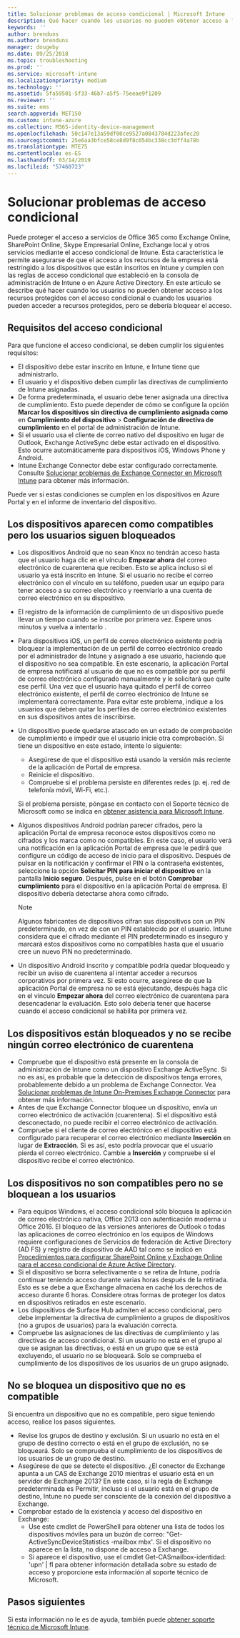 ```yaml
---
title: Solucionar problemas de acceso condicional | Microsoft Intune
description: Qué hacer cuando los usuarios no pueden obtener acceso a los recursos a través del acceso condicional de Intune.
keywords: ''
author: brenduns
ms.author: brenduns
manager: dougeby
ms.date: 09/25/2018
ms.topic: troubleshooting
ms.prod: ''
ms.service: microsoft-intune
ms.localizationpriority: medium
ms.technology: ''
ms.assetid: 5fa59501-5f33-46b7-a5f5-75eeae9f1209
ms.reviewer: ''
ms.suite: ems
search.appverid: MET150
ms.custom: intune-azure
ms.collection: M365-identity-device-management
ms.openlocfilehash: 50c147e13a59df00ce9527a0843784d223afec20
ms.sourcegitcommit: 25e6aa3bfce58ce8d9f8c054bc338cc3dff4a78b
ms.translationtype: MTE75
ms.contentlocale: es-ES
ms.lasthandoff: 03/14/2019
ms.locfileid: "57460723"
---
```

# <a name="troubleshoot-conditional-access"></a>Solucionar problemas de acceso condicional

Puede proteger el acceso a servicios de Office 365 como Exchange Online, SharePoint Online, Skype Empresarial Online, Exchange local y otros servicios mediante el acceso condicional de Intune. Esta característica le permite asegurarse de que el acceso a los recursos de la empresa está restringido a los dispositivos que están inscritos en Intune y cumplen con las reglas de acceso condicional que estableció en la consola de administración de Intune o en Azure Active Directory. En este artículo se describe qué hacer cuando los usuarios no pueden obtener acceso a los recursos protegidos con el acceso condicional o cuando los usuarios pueden acceder a recursos protegidos, pero se debería bloquear el acceso.

## <a name="requirements-for-conditional-access"></a>Requisitos del acceso condicional

Para que funcione el acceso condicional, se deben cumplir los siguientes requisitos:

- El dispositivo debe estar inscrito en Intune, e Intune tiene que administrarlo.
- El usuario y el dispositivo deben cumplir las directivas de cumplimiento de Intune asignadas.
- De forma predeterminada, el usuario debe tener asignada una directiva de cumplimiento. Esto puede depender de cómo se configure la opción **Marcar los dispositivos sin directiva de cumplimiento asignada como** en **Cumplimiento del dispositivo** > **Configuración de directiva de cumplimiento** en el portal de administración de Intune.
-   Si el usuario usa el cliente de correo nativo del dispositivo en lugar de Outlook, Exchange ActiveSync debe estar activado en el dispositivo. Esto ocurre automáticamente para dispositivos iOS, Windows Phone y Android.
-   Intune Exchange Connector debe estar configurado correctamente. Consulte [Solucionar problemas de Exchange Connector en Microsoft Intune](troubleshoot-exchange-connector.md) para obtener más información.

Puede ver si estas condiciones se cumplen en los dispositivos en Azure Portal y en el informe de inventario del dispositivo.

## <a name="devices-appear-compliant-but-users-are-still-blocked"></a>Los dispositivos aparecen como compatibles pero los usuarios siguen bloqueados

- Los dispositivos Android que no sean Knox no tendrán acceso hasta que el usuario haga clic en el vínculo **Empezar ahora** del correo electrónico de cuarentena que reciben. Esto se aplica incluso si el usuario ya está inscrito en Intune. Si el usuario no recibe el correo electrónico con el vínculo en su teléfono, pueden usar un equipo para tener acceso a su correo electrónico y reenviarlo a una cuenta de correo electrónico en su dispositivo.
- El registro de la información de cumplimiento de un dispositivo puede llevar un tiempo cuando se inscribe por primera vez. Espere unos minutos y vuelva a intentarlo .
- Para dispositivos iOS, un perfil de correo electrónico existente podría bloquear la implementación de un perfil de correo electrónico creado por el administrador de Intune y asignado a ese usuario, haciendo que el dispositivo no sea compatible. En este escenario, la aplicación Portal de empresa notificará al usuario de que no es compatible por su perfil de correo electrónico configurado manualmente y le solicitará que quite ese perfil. Una vez que el usuario haya quitado el perfil de correo electrónico existente, el perfil de correo electrónico de Intune se implementará correctamente. Para evitar este problema, indique a los usuarios que deben quitar los perfiles de correo electrónico existentes en sus dispositivos antes de inscribirse.
- Un dispositivo puede quedarse atascado en un estado de comprobación de cumplimiento e impedir que el usuario inicie otra comprobación. Si tiene un dispositivo en este estado, intente lo siguiente:
  - Asegúrese de que el dispositivo está usando la versión más reciente de la aplicación de Portal de empresa.
  - Reinicie el dispositivo.
  - Compruebe si el problema persiste en diferentes redes (p. ej. red de telefonía móvil, Wi-Fi, etc.).

  Si el problema persiste, póngase en contacto con el Soporte técnico de Microsoft como se indica en [obtener asistencia para Microsoft Intune](get-support.md).
- Algunos dispositivos Android podrían parecer cifrados, pero la aplicación Portal de empresa reconoce estos dispositivos como no cifrados y los marca como no compatibles. En este caso, el usuario verá una notificación en la aplicación Portal de empresa que le pedirá que configure un código de acceso de inicio para el dispositivo. Después de pulsar en la notificación y confirmar el PIN o la contraseña existentes, seleccione la opción **Solicitar PIN para iniciar el dispositivo** en la pantalla **Inicio seguro**. Después, pulse en el botón **Comprobar cumplimiento** para el dispositivo en la aplicación Portal de empresa. El dispositivo debería detectarse ahora como cifrado. 
  > [!NOTE]
  > Algunos fabricantes de dispositivos cifran sus dispositivos con un PIN predeterminado, en vez de con un PIN establecido por el usuario. Intune considera que el cifrado mediante el PIN predeterminado es inseguro y marcará estos dispositivos como no compatibles hasta que el usuario cree un nuevo PIN no predeterminado.
- Un dispositivo Android inscrito y compatible podría quedar bloqueado y recibir un aviso de cuarentena al intentar acceder a recursos corporativos por primera vez. Si esto ocurre, asegúrese de que la aplicación Portal de empresa no se está ejecutando, después haga clic en el vínculo **Empezar ahora** del correo electrónico de cuarentena para desencadenar la evaluación. Esto solo debería tener que hacerse cuando el acceso condicional se habilita por primera vez.

## <a name="devices-are-blocked-and-no-quarantine-email-is-received"></a>Los dispositivos están bloqueados y no se recibe ningún correo electrónico de cuarentena

- Compruebe que el dispositivo está presente en la consola de administración de Intune como un dispositivo Exchange ActiveSync. Si no es así, es probable que la detección de dispositivos tenga errores, probablemente debido a un problema de Exchange Connector. Vea [Solucionar problemas de Intune On-Premises Exchange Connector](troubleshoot-exchange-connector.md) para obtener más información.
- Antes de que Exchange Connector bloquee un dispositivo, envía un correo electrónico de activación (cuarentena). Si el dispositivo está desconectado, no puede recibir el correo electrónico de activación. 
- Compruebe si el cliente de correo electrónico en el dispositivo está configurado para recuperar el correo electrónico mediante **Inserción** en lugar de **Extracción**. Si es así, esto podría provocar que el usuario pierda el correo electrónico. Cambie a **Inserción** y compruebe si el dispositivo recibe el correo electrónico.

## <a name="devices-are-noncompliant-but-users-are-not-blocked"></a>Los dispositivos no son compatibles pero no se bloquean a los usuarios

- Para equipos Windows, el acceso condicional sólo bloquea la aplicación de correo electrónico nativa, Office 2013 con autenticación moderna u Office 2016. El bloqueo de las versiones anteriores de Outlook o todas las aplicaciones de correo electrónico en los equipos de Windows requiere configuraciones de Servicios de federación de Active Directory (AD FS) y registro de dispositivo de AAD tal como se indicó en [Procedimientos para configurar SharePoint Online y Exchange Online para el acceso condicional de Azure Active Directory](https://docs.microsoft.com/azure/active-directory/active-directory-conditional-access-no-modern-authentication). 
- Si el dispositivo se borra selectivamente o se retira de Intune, podría continuar teniendo acceso durante varias horas después de la retirada. Esto es se debe a que Exchange almacena en caché los derechos de acceso durante 6 horas. Considere otras formas de proteger los datos en dispositivos retirados en este escenario.
- Los dispositivos de Surface Hub admiten el acceso condicional, pero debe implementar la directiva de cumplimiento a grupos de dispositivos (no a grupos de usuarios) para la evaluación correcta.
- Compruebe las asignaciones de las directivas de cumplimiento y las directivas de acceso condicional. Si un usuario no está en el grupo al que se asignan las directivas, o está en un grupo que se está excluyendo, el usuario no se bloqueará. Solo se comprueba el cumplimiento de los dispositivos de los usuarios de un grupo asignado.

## <a name="noncompliant-device-is-not-blocked"></a>No se bloquea un dispositivo que no es compatible

Si encuentra un dispositivo que no es compatible, pero sigue teniendo acceso, realice los pasos siguientes.
- Revise los grupos de destino y exclusión. Si un usuario no está en el grupo de destino correcto o está en el grupo de exclusión, no se bloqueará. Solo se comprueba el cumplimiento de los dispositivos de los usuarios de un grupo de destino.
- Asegúrese de que se detecte el dispositivo. ¿El conector de Exchange apunta a un CAS de Exchange 2010 mientras el usuario está en un servidor de Exchange 2013? En este caso, si la regla de Exchange predeterminada es Permitir, incluso si el usuario está en el grupo de destino, Intune no puede ser consciente de la conexión del dispositivo a Exchange.
- Comprobar estado de la existencia y acceso del dispositivo en Exchange:
  - Use este cmdlet de PowerShell para obtener una lista de todos los dispositivos móviles para un buzón de correo: "Get-ActiveSyncDeviceStatistics -mailbox mbx'. Si el dispositivo no aparece en la lista, no dispone de acceso a Exchange.
  - Si aparece el dispositivo, use el cmdlet Get-CASmailbox-identidad: 'upn' | fl para obtener información detallada sobre su estado de acceso y proporcione esta información al soporte técnico de Microsoft.

## <a name="next-steps"></a>Pasos siguientes
Si esta información no le es de ayuda, también puede [obtener soporte técnico de Microsoft Intune](get-support.md).
